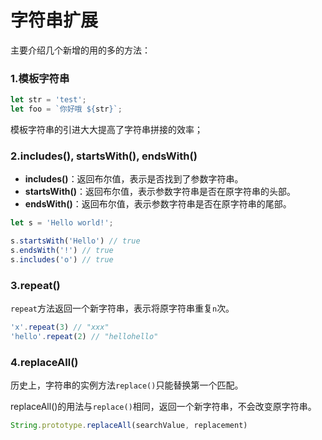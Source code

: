 # 字符串扩展

主要介绍几个新增的用的多的方法：

### 1.模板字符串

```js
let str = 'test';
let foo = `你好哦 ${str}`;
```

模板字符串的引进大大提高了字符串拼接的效率；

### 2.includes(), startsWith(), endsWith()

- **includes()**：返回布尔值，表示是否找到了参数字符串。
- **startsWith()**：返回布尔值，表示参数字符串是否在原字符串的头部。
- **endsWith()**：返回布尔值，表示参数字符串是否在原字符串的尾部。

```js
let s = 'Hello world!';

s.startsWith('Hello') // true
s.endsWith('!') // true
s.includes('o') // true
```

### 3.repeat()

`repeat`方法返回一个新字符串，表示将原字符串重复`n`次。

```js
'x'.repeat(3) // "xxx"
'hello'.repeat(2) // "hellohello"
```

### 4.replaceAll()

历史上，字符串的实例方法`replace()`只能替换第一个匹配。

replaceAll()的用法与`replace()`相同，返回一个新字符串，不会改变原字符串。

```js
String.prototype.replaceAll(searchValue, replacement)
```

